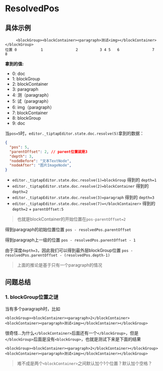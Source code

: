 # ResolvedPos

## 具体示例
```text
     <blockGroup><blockContainer><paragraph>测试<img></blockContainer></blockGroup>
位置 0           1               2          3 4 5   6               7              8
```
**拿到的值:**
* 0: doc
* 1: blockGroup
* 2: blockContainer
* 3: paragraph
* 4: 测（paragraph）
* 5: 试（paragraph）
* 6: img（paragraph）
* 7: blockContainer
* 8: blockGroup
* 9: doc

当`pos=5`时，`editor._tiptapEditor.state.doc.resolve(5)`拿到的数据：

```json
{
  "pos": 5,
  "parentOffset": 2, // parent位置就是3
  "depth": 3,
  "nodeBefore": "文本TextNode",
  "nodeAfter": "图片ImageNode",
}
```

- `editor._tiptapEditor.state.doc.resolve(1)=blockGroup` 得到的 `depth=1`
- `editor._tiptapEditor.state.doc.resolve(2)=blockContainer` 得到的 `depth=2`
- `editor._tiptapEditor.state.doc.resolve(3)=paragraph` 得到的 `depth=3`
- `editor._tiptapEditor.state.doc.resolve(7)=</blockContainer>` 得到的 `depth=2` + `parentOffset:5`
> 也就是blockContainer的开始位置在`pos-parentOffset=2`


得到paragraph的初始位置位置 `pos - resolvedPos.parentOffset`

得到paragraph上一级的位置 `pos - resolvedPos.parentOffset - 1`

由于深度`depth=3`，因此我们可以得到最外层blockGroup位置 `pos - resolvedPos.parentOffset - (resolvedPos.depth-1)`

> 上面的推论是基于只有一个paragraph的情况


## 问题总结

### 1. blockGroup位置之谜
当有多个paragraph时，比如
```text
<blockGroup><blockContainer><paragraph>2</blockContainer><blockContainer><paragraph>测试<img></blockContainer></blockGroup>
```

很奇怪...为什么`</blockContainer>`后面还有一个`</blockGroup>`，但是`</blockGroup>`后面是没有`<blockGroup>`，也就是测试下来是下面的结果
```text
<blockGroup><blockContainer><paragraph>2</blockContainer></blockGroup><blockContainer><paragraph>测试<img></blockContainer></blockGroup>
```

> 难不成是两个`<blockContainer>`之间默认加个1个位置？默认加个空格？
>
